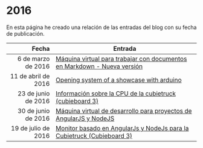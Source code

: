 # 2016

En esta página he creado una relación de las entradas del blog con su fecha de publicación.

| Fecha  | Entrada |
| --: | -- |
| 6 de marzo de 2016 | [Máquina virtual para trabajar con documentos en Markdown - Nueva versión](../2016/maquina_virtual_para_trabajar_con_documentos_en_markdown_-_nueva_version.md) |
| 11 de abril de 2016 | [Opening system of a showcase with arduino](../2016/opening_system_of_a_showcase_with_arduino.md) |
| 23 de junio de 2016 | [Información sobre la CPU de la cubietruck (cubieboard 3)](../2016/informacion_sobre_la_cpu_de_la_cubietruck_cubieboard_3.md) |
| 30 de junio de 2016 | [Máquina virtual de desarrollo para proyectos de AngularJS y NodeJS](../2016/maquina_virtual_de_desarrollo_para_proyectos_de_angularjs_y_nodejs.md) |
| 19 de julio de 2016 | [Monitor basado en AngularJs y NodeJs para la Cubietruck (Cubieboard 3)](../2016/monitor_basado_en_angularjs_y_nodejs_para_la_cubietruck_cubieboard_3.md) |
